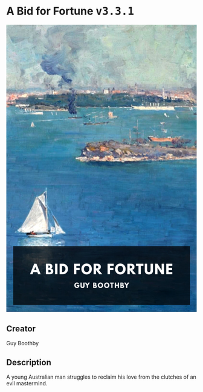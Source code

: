 
# A Bid for Fortune <kbd>v3.3.1</kbd>

<center>
  <img src="./cover-1024.jpg"/>
</center>

## Creator
Guy Boothby

## Description
A young Australian man struggles to reclaim his love from the clutches of an evil mastermind.
